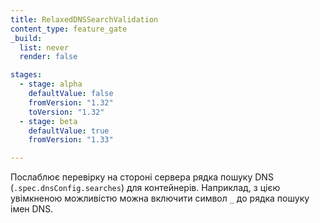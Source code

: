 ```yaml
---
title: RelaxedDNSSearchValidation
content_type: feature_gate
_build:
  list: never
  render: false

stages:
  - stage: alpha
    defaultValue: false
    fromVersion: "1.32"
    toVersion: "1.32"
  - stage: beta
    defaultValue: true
    fromVersion: "1.33"

---
```

Послаблює перевірку на стороні сервера рядка пошуку DNS (`.spec.dnsConfig.searches`) для контейнерів. Наприклад, з цією увімкненою можливістю можна включити символ `_` до рядка пошуку імен DNS.
